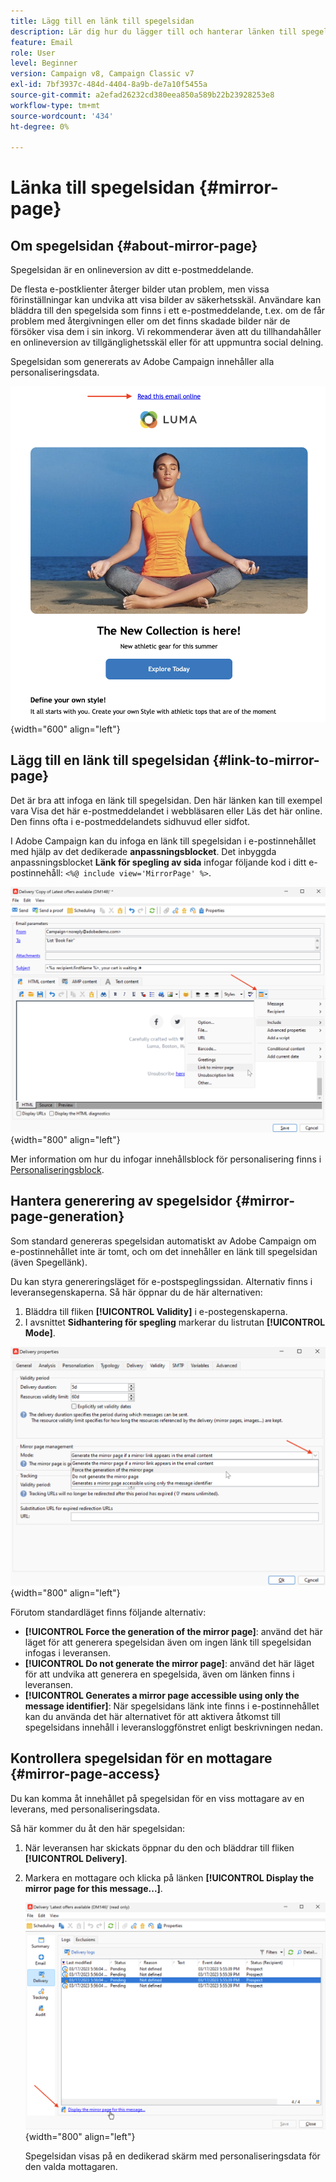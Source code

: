 ```yaml
---
title: Lägg till en länk till spegelsidan
description: Lär dig hur du lägger till och hanterar länken till spegelsidan
feature: Email
role: User
level: Beginner
version: Campaign v8, Campaign Classic v7
exl-id: 7bf3937c-484d-4404-8a9b-de7a10f5455a
source-git-commit: a2efad26232cd380eea850a589b22b23928253e8
workflow-type: tm+mt
source-wordcount: '434'
ht-degree: 0%

---
```


# Länka till spegelsidan {#mirror-page}

## Om spegelsidan {#about-mirror-page}

Spegelsidan är en onlineversion av ditt e-postmeddelande.

De flesta e-postklienter återger bilder utan problem, men vissa förinställningar kan undvika att visa bilder av säkerhetsskäl. Användare kan bläddra till den spegelsida som finns i ett e-postmeddelande, t.ex. om de får problem med återgivningen eller om det finns skadade bilder när de försöker visa dem i sin inkorg. Vi rekommenderar även att du tillhandahåller en onlineversion av tillgänglighetsskäl eller för att uppmuntra social delning.

Spegelsidan som genererats av Adobe Campaign innehåller alla personaliseringsdata.

![Spegellänksexempel](assets/mirror-page-link.png){width="600" align="left"}

## Lägg till en länk till spegelsidan {#link-to-mirror-page}

Det är bra att infoga en länk till spegelsidan. Den här länken kan till exempel vara Visa det här e-postmeddelandet i webbläsaren eller Läs det här online. Den finns ofta i e-postmeddelandets sidhuvud eller sidfot.

I Adobe Campaign kan du infoga en länk till spegelsidan i e-postinnehållet med hjälp av det dedikerade **anpassningsblocket**. Det inbyggda anpassningsblocket **Länk för spegling av sida** infogar följande kod i ditt e-postinnehåll: `<%@ include view='MirrorPage' %>`.

![](assets/mirror-page-insert.png){width="800" align="left"}


Mer information om hur du infogar innehållsblock för personalisering finns i [Personaliseringsblock](personalization-blocks.md).

## Hantera generering av spegelsidor {#mirror-page-generation}

Som standard genereras spegelsidan automatiskt av Adobe Campaign om e-postinnehållet inte är tomt, och om det innehåller en länk till spegelsidan (även Spegellänk).

Du kan styra genereringsläget för e-postspeglingssidan. Alternativ finns i leveransegenskaperna. Så här öppnar du de här alternativen:

1. Bläddra till fliken **[!UICONTROL Validity]** i e-postegenskaperna.
1. I avsnittet **Sidhantering för spegling** markerar du listrutan **[!UICONTROL Mode]**.

![](assets/mirror-page-generation.png){width="800" align="left"}

Förutom standardläget finns följande alternativ:

* **[!UICONTROL Force the generation of the mirror page]**: använd det här läget för att generera spegelsidan även om ingen länk till spegelsidan infogas i leveransen.
* **[!UICONTROL Do not generate the mirror page]**: använd det här läget för att undvika att generera en spegelsida, även om länken finns i leveransen.
* **[!UICONTROL Generates a mirror page accessible using only the message identifier]**: När spegelsidans länk inte finns i e-postinnehållet kan du använda det här alternativet för att aktivera åtkomst till spegelsidans innehåll i leveransloggfönstret enligt beskrivningen nedan.

## Kontrollera spegelsidan för en mottagare {#mirror-page-access}

Du kan komma åt innehållet på spegelsidan för en viss mottagare av en leverans, med personaliseringsdata.

Så här kommer du åt den här spegelsidan:

1. När leveransen har skickats öppnar du den och bläddrar till fliken **[!UICONTROL Delivery]**.

1. Markera en mottagare och klicka på länken **[!UICONTROL Display the mirror page for this message...]**.

   ![](assets/mirror-page-display.png){width="800" align="left"}

   Spegelsidan visas på en dedikerad skärm med personaliseringsdata för den valda mottagaren.
